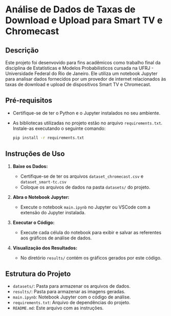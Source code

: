 # Análise de Dados de Taxas de Download e Upload para Smart TV e Chromecast

## Descrição

Este projeto foi desenvovido para fins acadêmicos como trabalho final da disciplina de Estatísticas e Modelos Probabilisticos cursada na UFRJ - Universidade Federal do Rio de Janeiro. Ele utiliza um notebook Jupyter para analisar dados fornecidos por um provedor de internet relacionados às taxas de download e upload de dispositivos Smart TV e Chromecast.


## Pré-requisitos

- Certifique-se de ter o Python e o Jupyter instalados no seu ambiente.
- As bibliotecas utilizadas no projeto estão no arquivo `requirements.txt`. Instale-as executando o seguinte comando:

  ```bash
  pip install -r requirements.txt
  ```

## Instruções de Uso

1. **Baixe os Dados:**
   - Certifique-se de ter os arquivos `dataset_chromecast.csv` e `dataset_smart-tc.csv`
   - Coloque os arquivos de dados na pasta `datasets/` do projeto.

2. **Abra o Notebook Jupyter:**
   - Execute o notebook `main.ipynb` no Jupyter ou VSCode com a extensão do Jupyter instalada.

3. **Executar o Código:**
   - Execute cada célula do notebook para exibir e salvar as referentes aos gráficos de análise de dados.

4. **Visualização dos Resultados:**
   - No diretório `results/` contém os gráficos gerados por este código. 


## Estrutura do Projeto

- `datasets/`: Pasta para armazenar os arquivos de dados.
- `results/`: Pasta para armazenar as imagens geradas.
- `main.ipynb`: Notebook Jupyter com o código de análise.
- `requirements.txt`: Arquivo de dependências do projeto.
- `README.md`: Este arquivo com as instruções.
